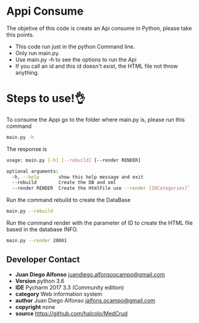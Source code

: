 
# Appi Consume


The objetive of this code is create an Api consume in Python, please take this points.

  - This code run just in the python Command line.
  - Only run main.py.
  - Use main.py -h to see the options to run the Api
  - If you call an id and this id doesn't exist, the HTML file not throw anything.


# Steps to use!👌

To consume the Appi go to the folder where main.py is, please run this command

```sh
main.py -h
```

The response is

```sh
usage: main.py [-h] [--rebuild] [--render RENDER]

optional arguments:
  -h, --help       show this help message and exit
  --rebuild        Create the DB and xml
  --render RENDER  Create the HtmlFile use --render [IDCategories]`  
```  
Run the command rebuild to create the DataBase
```sh
main.py --rebuild        
```
Run the command render with the parameter of ID to create the HTML file based in the database INFO.
```sh
main.py --render 20081
```
## Developer Contact
*  **Juan Diego Alfonso** <juandiego.alfonsoocampo@gmail.com>
* **Version**     python 3.6
* **IDE**         Pycharm 2017 3.3 (Community edition)
* **category**    Web information system
* **author**      Juan Diego Alfonso <jalfons.ocampo@gmail.com>
* **copyright**   none
* **source**      https://github.com/halcolo/MedCrud
